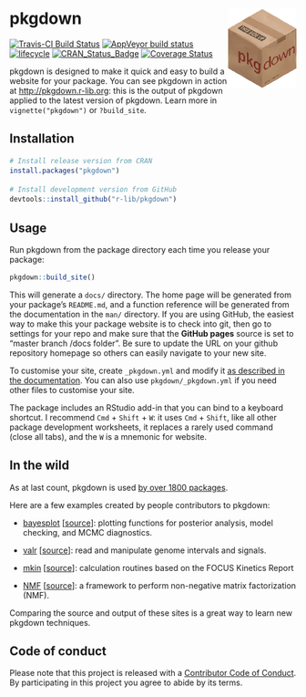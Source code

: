
<!-- README.md is generated from README.Rmd. Please edit that file -->

# pkgdown <img src="man/figures/logo.png" align="right" />

[![Travis-CI Build
Status](https://travis-ci.org/r-lib/pkgdown.svg?branch=master)](https://travis-ci.org/r-lib/pkgdown)
[![AppVeyor build
status](https://ci.appveyor.com/api/projects/status/github/r-lib/pkgdown?branch=master&svg=true)](https://ci.appveyor.com/project/r-lib/pkgdown)
[![lifecycle](https://img.shields.io/badge/lifecycle-maturing-blue.svg)](https://www.tidyverse.org/lifecycle/#maturing)
[![CRAN\_Status\_Badge](http://www.r-pkg.org/badges/version/pkgdown)](https://cran.r-project.org/package=pkgdown)
[![Coverage
Status](https://img.shields.io/codecov/c/github/r-lib/pkgdown/master.svg)](https://codecov.io/github/r-lib/pkgdown?branch=master)

pkgdown is designed to make it quick and easy to build a website for
your package. You can see pkgdown in action at
<http://pkgdown.r-lib.org>: this is the output of pkgdown applied to the
latest version of pkgdown. Learn more in `vignette("pkgdown")` or
`?build_site`.

## Installation

``` r
# Install release version from CRAN
install.packages("pkgdown")

# Install development version from GitHub
devtools::install_github("r-lib/pkgdown")
```

## Usage

Run pkgdown from the package directory each time you release your
package:

``` r
pkgdown::build_site()
```

This will generate a `docs/` directory. The home page will be generated
from your package’s `README.md`, and a function reference will be
generated from the documentation in the `man/` directory. If you are
using GitHub, the easiest way to make this your package website is to
check into git, then go to settings for your repo and make sure that the
**GitHub pages** source is set to “master branch /docs folder”. Be sure
to update the URL on your github repository homepage so others can
easily navigate to your new site.

To customise your site, create `_pkgdown.yml` and modify it [as
described in the
documentation](http://pkgdown.r-lib.org/articles/pkgdown.html). You can
also use `pkgdown/_pkgdown.yml` if you need other files to customise
your site.

The package includes an RStudio add-in that you can bind to a keyboard
shortcut. I recommend `Cmd` + `Shift` + `W`: it uses `Cmd` + `Shift`,
like all other package development worksheets, it replaces a rarely used
command (close all tabs), and the `W` is a mnemonic for website.

## In the wild

As at last count, pkgdown is used [by over 1800
packages](https://github.com/search?o=desc&q=pkgdown.css+in%3Apath+path%3Adocs&s=indexed&type=Code).

Here are a few examples created by people contributors to pkgdown:

  - [bayesplot](http://mc-stan.org/bayesplot/index.html)
    \[[source](https://github.com/stan-dev/bayesplot/tree/gh-pages)\]:
    plotting functions for posterior analysis, model checking, and MCMC
    diagnostics.

  - [valr](https://valr.hesselberthlab.org/)
    \[[source](https://github.com/rnabioco/valr)\]: read and manipulate
    genome intervals and signals.

  - [mkin](http://jranke.github.io/mkin/)
    \[[source](https://github.com/jranke/mkin)\]: calculation routines
    based on the FOCUS Kinetics Report

  - [NMF](http://renozao.github.io/NMF/master/index.html)
    \[[source](https://github.com/renozao/NMF)\]: a framework to perform
    non-negative matrix factorization (NMF).

Comparing the source and output of these sites is a great way to learn
new pkgdown techniques.

## Code of conduct

Please note that this project is released with a [Contributor Code of
Conduct](CODE_OF_CONDUCT.md). By participating in this project you agree
to abide by its terms.
